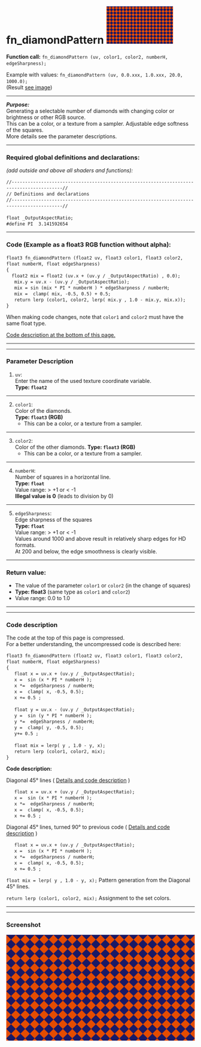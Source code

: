 ﻿# fn_diamondPattern  [![](images/diamondPattern-thumb.png)](images/diamondPattern.png)

**Function call:** `fn_diamondPattern (uv, color1, color2, numberH, edgeSharpness);`  

Example with values: `fn_diamondPattern (uv, 0.0.xxx, 1.0.xxx, 20.0, 1000.0);`  
(Result [see image](images/diamondPattern.png))
  
--- 
  
***Purpose:***  
Generating a selectable number of diamonds with changing color or brightness or other RGB source.    
This can be a color, or a texture from a sampler. 
Adjustable edge softness of the squares.   
More details see the parameter descriptions.  

---
    
### Required global definitions and declarations:
*(add outside and above all shaders and functions):*
```` Code
//-----------------------------------------------------------------------------------------//
// Definitions and declarations
//-----------------------------------------------------------------------------------------//

float _OutputAspectRatio;
#define PI  3.141592654
````
---

### Code (Example as a float3 RGB function without alpha):
```` Code
float3 fn_diamondPattern (float2 uv, float3 color1, float3 color2, float numberH, float edgeSharpness)
{ 
  float2 mix = float2 (uv.x + (uv.y / _OutputAspectRatio) , 0.0);
   mix.y = uv.x - (uv.y / _OutputAspectRatio);
   mix = sin (mix * PI * numberH ) * edgeSharpness / numberH;
   mix =  clamp( mix, -0.5, 0.5) + 0.5;
   return lerp (color1, color2, lerp( mix.y , 1.0 - mix.y, mix.x));
}
````   
When making code changes, note that `color1` and `color2` must have the same float type.

[Code description at the bottom of this page.](#code-description)


---
---

### Parameter Description  
  
   1. `uv`:  
     Enter the name of the used texture coordinate variable.  
     **Type: `float2`**  
      

---

  
   2. `color1`:  
     Color of the diamonds.  
     **Type: `float3` (RGB)**  
       - This can be a color, or a texture from a sampler.  

  
---

   3. `color2`:  
     Color of the other diamonds. 
     **Type: `float3` (RGB)**  
       - This can be a color, or a texture from a sampler.  

       
---

   4. `numberH`:  
     Number of squares in a horizontal line.  
     **Type: `float`**  
     Value range: > +1   or < -1  
     **Illegal value is 0** (leads to division by 0)  


---

   5. `edgeSharpness`:  
     Edge sharpness of the squares  
     **Type: `float`**  
     Value range: > +1   or < -1  
     Values around 1000 and above result in relatively sharp edges for HD formats.  
     At 200 and below, the edge smoothness is clearly visible.  


---

### Return value:
   - The value of the parameter `color1` or `color2` (in the change of squares)  
   - **Type: float3** (same type as `color1` and `color2`)    
   - Value range: 0.0 to 1.0  

 
---
---

### Code description  

The code at the top of this page is compressed.  
For a better understanding, the uncompressed code is described here:
```` Code
float3 fn_diamondPattern (float2 uv, float3 color1, float3 color2, float numberH, float edgeSharpness)
{ 
   float x = uv.x + (uv.y / _OutputAspectRatio);
   x =  sin (x * PI * numberH );
   x *=  edgeSharpness / numberH;
   x =  clamp( x, -0.5, 0.5);
   x += 0.5 ;

   float y = uv.x - (uv.y / _OutputAspectRatio);
   y =  sin (y * PI * numberH );
   y *=  edgeSharpness / numberH;
   y =  clamp( y, -0.5, 0.5);
   y+= 0.5 ; 

   float mix = lerp( y , 1.0 - y, x);
   return lerp (color1, color2, mix);
}
````
**Code description:**    

Diagonal 45° lines ( [Details and code description](linePatterns/linePatternD01.md) )  
```` Code
   float x = uv.x + (uv.y / _OutputAspectRatio);
   x =  sin (x * PI * numberH );
   x *=  edgeSharpness / numberH;
   x =  clamp( x, -0.5, 0.5);
   x += 0.5 ;
```` 
Diagonal 45° lines, turned 90° to previous code ( [Details and code description](linePatterns/linePatternD02.md) )  
```` Code
   float x = uv.x + (uv.y / _OutputAspectRatio);
   x =  sin (x * PI * numberH );
   x *=  edgeSharpness / numberH;
   x =  clamp( x, -0.5, 0.5);
   x += 0.5 ;
```` 

`float mix = lerp( y , 1.0 - y, x);` Pattern generation from the Diagonal 45° lines.  

`return lerp (color1, color2, mix);` Assignment to the set colors.  


---
---

### Screenshot  
![](images/diamondPattern.png)
